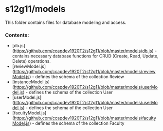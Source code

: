 # s12g11/models

This folder contains files for database modeling and access.

### Contents:
- [db.js] (https://github.com/ccapdev1920T2/s12g11/blob/master/models/db.js) - contains necessary database functions for CRUD (Create, Read, Update, Delete) operations.
- [reviewModel.js] (https://github.com/ccapdev1920T2/s12g11/blob/master/models/reviewModel.js)  - defines the schema of the collection Review
- [instanceModel.js] (https://github.com/ccapdev1920T2/s12g11/blob/master/models/userModel.js)  - defines the schema of the collection User
- [userModel.js] (https://github.com/ccapdev1920T2/s12g11/blob/master/models/userModel.js)  - defines the schema of the collection User
- [facultyModel.js] (https://github.com/ccapdev1920T2/s12g11/blob/master/models/facultyModel.js)  - defines the schema of the collection Faculty